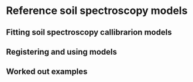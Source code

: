 # Reference soil spectroscopy models

## Fitting soil spectroscopy callibrarion models

## Registering and using models

## Worked out examples

